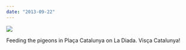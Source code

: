 ```yaml
---
date: "2013-09-22"
---
```


![](images/tumblr_mtio7pbE9i1r16syio1_1280-1024x576.jpg)

Feeding the pigeons in Plaça Catalunya on La Diada. Visça Catalunya!
